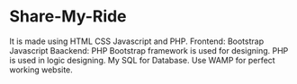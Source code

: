 # Share-My-Ride
It is made using HTML CSS Javascript and PHP. Frontend: Bootstrap Javascript Baackend: PHP  Bootstrap framework is used for designing. PHP is used in logic designing. My SQL for Database. Use WAMP for perfect working website.
